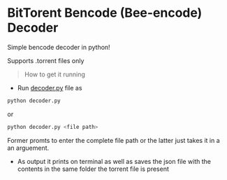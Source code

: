 # BitTorent Bencode (Bee-encode) Decoder

Simple bencode decoder in python!

Supports .torrent files only

> How to get it running

* Run [decoder.py](decoder.py) file as

```bash
python decoder.py
```

or

```bash
python decoder.py <file path>
```

Former promts to enter the complete file path or the latter just takes it in a an arguement.

* As output it prints on terminal as well as saves the json file with the contents in the same folder the torrent file is present